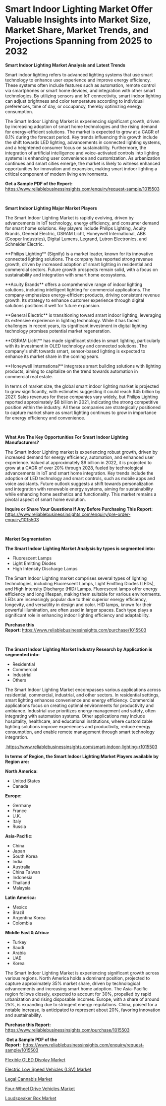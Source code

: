 <p><h1>Smart Indoor Lighting Market Offer Valuable Insights into Market Size, Market Share, Market Trends, and Projections Spanning from 2025 to 2032</h1></p><p><strong>Smart Indoor Lighting Market Analysis and Latest Trends</strong></p>
<p><p>Smart indoor lighting refers to advanced lighting systems that use smart technology to enhance user experience and improve energy efficiency. These systems often include features such as automation, remote control via smartphones or smart home devices, and integration with other smart technologies. By utilizing sensors and IoT connectivity, smart indoor lighting can adjust brightness and color temperature according to individual preferences, time of day, or occupancy, thereby optimizing energy consumption.</p><p>The Smart Indoor Lighting Market is experiencing significant growth, driven by increasing adoption of smart home technologies and the rising demand for energy-efficient solutions. The market is expected to grow at a CAGR of 8.1% during the forecast period. Key trends influencing this growth include the shift towards LED lighting, advancements in connected lighting systems, and a heightened consumer focus on sustainability. Furthermore, the integration of artificial intelligence and voice-activated controls into lighting systems is enhancing user convenience and customization. As urbanization continues and smart cities emerge, the market is likely to witness enhanced opportunities for innovation and expansion, making smart indoor lighting a critical component of modern living environments.</p></p>
<p><strong>Get a Sample PDF of the Report:&nbsp;</strong> <a href="https://www.reliablebusinessinsights.com/enquiry/request-sample/1015503?utm_campaign=1091&utm_medium=2&utm_source=Github&utm_content=ia&utm_term=05022025&utm_id=smart-indoor-lighting">https://www.reliablebusinessinsights.com/enquiry/request-sample/1015503</a></p>
<p>&nbsp;</p>
<p><strong>Smart Indoor Lighting Major Market Players</strong></p>
<p><p>The Smart Indoor Lighting Market is rapidly evolving, driven by advancements in IoT technology, energy efficiency, and consumer demand for smart home solutions. Key players include Philips Lighting, Acuity Brands, General Electric, OSRAM Licht, Honeywell International, ABB (Cooper Industries), Digital Lumens, Legrand, Lutron Electronics, and Schneider Electric.</p><p>**Philips Lighting** (Signify) is a market leader, known for its innovative connected lighting solutions. The company has reported strong revenue growth, driven by increased adoption of smart lighting in residential and commercial sectors. Future growth prospects remain solid, with a focus on sustainability and integration with smart home ecosystems.</p><p>**Acuity Brands** offers a comprehensive range of indoor lighting solutions, including intelligent lighting for commercial applications. The company emphasizes energy-efficient products, driving consistent revenue growth. Its strategy to enhance customer experience through digital solutions positions it well for future expansion.</p><p>**General Electric** is transitioning toward smart indoor lighting, leveraging its extensive experience in lighting technology. While it has faced challenges in recent years, its significant investment in digital lighting technology promises potential market regeneration.</p><p>**OSRAM Licht** has made significant strides in smart lighting, particularly with its investment in OLED technology and connected solutions. The company's shift towards smart, sensor-based lighting is expected to enhance its market share in the coming years.</p><p>**Honeywell International** integrates smart building solutions with lighting products, aiming to capitalize on the trend towards automation in commercial real estate.</p><p>In terms of market size, the global smart indoor lighting market is projected to grow significantly, with estimates suggesting it could reach $45 billion by 2027. Sales revenues for these companies vary widely, but Philips Lighting reported approximately $8 billion in 2021, indicating the strong competitive position within the industry. All these companies are strategically positioned to capture market share as smart lighting continues to grow in importance for energy efficiency and convenience.</p></p>
<p>&nbsp;</p>
<p><strong>What Are The Key Opportunities For Smart Indoor Lighting Manufacturers?</strong></p>
<p><p>The Smart Indoor Lighting market is experiencing robust growth, driven by increased demand for energy efficiency, automation, and enhanced user experience. Valued at approximately $9 billion in 2022, it is projected to grow at a CAGR of over 20% through 2028, fueled by technological advancements in IoT and smart home integration. Key trends include the adoption of LED technology and smart controls, such as mobile apps and voice assistants. Future outlook suggests a shift towards personalization and integration with renewable energy systems, aiming for sustainability while enhancing home aesthetics and functionality. This market remains a pivotal aspect of smart home evolution.</p></p>
<p><strong>Inquire or Share Your Questions If Any Before Purchasing This Report:</strong> <a href="https://www.reliablebusinessinsights.com/enquiry/pre-order-enquiry/1015503?utm_campaign=1091&utm_medium=2&utm_source=Github&utm_content=ia&utm_term=05022025&utm_id=smart-indoor-lighting">https://www.reliablebusinessinsights.com/enquiry/pre-order-enquiry/1015503</a></p>
<p>&nbsp;</p>
<p><strong>Market Segmentation</strong></p>
<p><strong>The Smart Indoor Lighting Market Analysis by types is segmented into:</strong></p>
<p><ul><li>Fluorescent Lamps</li><li>Light Emitting Diodes</li><li>High Intensity Discharge Lamps</li></ul></p>
<p><p>The Smart Indoor Lighting market comprises several types of lighting technologies, including Fluorescent Lamps, Light Emitting Diodes (LEDs), and High Intensity Discharge (HID) Lamps. Fluorescent lamps offer energy efficiency and long lifespan, making them suitable for various environments. LEDs are increasingly popular due to their superior energy efficiency, longevity, and versatility in design and color. HID lamps, known for their powerful illumination, are often used in larger spaces. Each type plays a significant role in enhancing indoor lighting efficiency and adaptability.</p></p>
<p><strong>Purchase this Report:&nbsp;</strong><a href="https://www.reliablebusinessinsights.com/purchase/1015503?utm_campaign=1091&utm_medium=2&utm_source=Github&utm_content=ia&utm_term=05022025&utm_id=smart-indoor-lighting">https://www.reliablebusinessinsights.com/purchase/1015503</a></p>
<p>&nbsp;</p>
<p><strong>The Smart Indoor Lighting Market Industry Research by Application is segmented into:</strong></p>
<p><ul><li>Residential</li><li>Commercial</li><li>Industrial</li><li>Others</li></ul></p>
<p><p>The Smart Indoor Lighting Market encompasses various applications across residential, commercial, industrial, and other sectors. In residential settings, smart lighting enhances convenience and energy efficiency. Commercial applications focus on creating optimal environments for productivity and ambiance. Industrial use prioritizes energy management and safety, often integrating with automation systems. Other applications may include hospitality, healthcare, and educational institutions, where customizable lighting solutions improve experiences and productivity, reduce energy consumption, and enable remote management through smart technology integration.</p></p>
<p><a href="https://www.reliablebusinessinsights.com/smart-indoor-lighting-r1015503?utm_campaign=1091&utm_medium=2&utm_source=Github&utm_content=ia&utm_term=05022025&utm_id=smart-indoor-lighting">&nbsp;https://www.reliablebusinessinsights.com/smart-indoor-lighting-r1015503</a></p>
<p><strong>In terms of Region, the Smart Indoor Lighting Market Players available by Region are:</strong></p>
<p>
    <p> <strong> North America: </strong>
        <ul>
            <li>United States</li>
            <li>Canada</li>
        </ul>
        </p> 
    <p> <strong> Europe: </strong>
        <ul>
            <li>Germany</li>
            <li>France</li>
            <li>U.K.</li>
            <li>Italy</li>
            <li>Russia</li>
        </ul>
        </p> 
    <p> <strong> Asia-Pacific: </strong>
        <ul>
            <li>China</li>
            <li>Japan</li>
            <li>South Korea</li>
            <li>India</li>
            <li>Australia</li>
            <li>China Taiwan</li>
            <li>Indonesia</li>
            <li>Thailand</li>
            <li>Malaysia</li>
        </ul>
        </p> 
    <p> <strong> Latin America: </strong>
        <ul>
            <li>Mexico</li>
            <li>Brazil</li>
            <li>Argentina Korea</li>
            <li>Colombia</li>
        </ul>
        </p> 
    <p> <strong> Middle East & Africa: </strong>
        <ul>
            <li>Turkey</li>
            <li>Saudi</li>
            <li>Arabia</li>
            <li>UAE</li>
            <li>Korea</li>
        </ul>
    </p>
    </p>
<p><p>The Smart Indoor Lighting Market is experiencing significant growth across various regions. North America holds a dominant position, projected to capture approximately 35% market share, driven by technological advancements and increasing smart home adoption. The Asia-Pacific region follows closely, expected to account for 30%, propelled by rapid urbanization and rising disposable incomes. Europe, with a share of around 25%, is expanding due to stringent energy regulations. China, poised for a notable increase, is anticipated to represent about 20%, favoring innovation and sustainability.</p></p>
<p><strong>Purchase this Report: </strong><a href="https://www.reliablebusinessinsights.com/purchase/1015503?utm_campaign=1091&utm_medium=2&utm_source=Github&utm_content=ia&utm_term=05022025&utm_id=smart-indoor-lighting">https://www.reliablebusinessinsights.com/purchase/1015503</a></p>
<p>&nbsp;<strong>Get a Sample PDF of the Report:&nbsp;&nbsp;</strong><a href="https://www.reliablebusinessinsights.com/enquiry/request-sample/1015503?utm_campaign=1091&utm_medium=2&utm_source=Github&utm_content=ia&utm_term=05022025&utm_id=smart-indoor-lighting">https://www.reliablebusinessinsights.com/enquiry/request-sample/1015503</a></p>
<p><strong></strong></p>
<p><p><a href="https://github.com/raffadongraffadong/Market-Research-Report-List-1/blob/main/flexible-oled-display-market.md?utm_campaign=1091&utm_medium=2&utm_source=Github&utm_content=ia&utm_term=05022025&utm_id=smart-indoor-lighting">Flexible OLED Display Market</a></p><p><a href="https://www.linkedin.com/pulse/global-electric-low-speed-vehicles-lsv-market-analysis-jxn8c?utm_campaign=1091&utm_medium=2&utm_source=Github&utm_content=ia&utm_term=05022025&utm_id=smart-indoor-lighting">Electric Low Speed Vehicles (LSV) Market</a></p><p><a href="https://www.linkedin.com/pulse/legal-cannabis-market-growth-forecast-20252032-45-cagr-bvuyc?utm_campaign=1091&utm_medium=2&utm_source=Github&utm_content=ia&utm_term=05022025&utm_id=smart-indoor-lighting">Legal Cannabis Market</a></p><p><a href="https://www.linkedin.com/pulse/global-four-wheel-drive-vehicles-market-sector2025--wijhe?utm_campaign=1091&utm_medium=2&utm_source=Github&utm_content=ia&utm_term=05022025&utm_id=smart-indoor-lighting">Four-Wheel Drive Vehicles Market</a></p><p><a href="https://github.com/njockebogris/Market-Research-Report-List-1/blob/main/loudspeaker-box-market.md?utm_campaign=1091&utm_medium=2&utm_source=Github&utm_content=ia&utm_term=05022025&utm_id=smart-indoor-lighting">Loudspeaker Box Market</a></p></p>